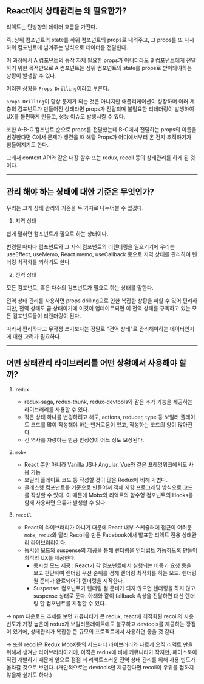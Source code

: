 ## React에서 상태관리는 왜 필요한가?

리액트는 단방향의 데이터 흐름을 가진다.

즉, 상위 컴포넌트의 state를 하위 컴포넌트의 props로 내려주고, 그 props를 또 다시 하위 컴포넌트에 넘겨주는 방식으로 데이터를 전달한다.

이 과정에서 A 컴포넌트의 동작 자체 필요한 props가 아니더라도 B 컴포넌트에게 전달하기 위한 목적만으로 A 컴포넌트는 상위 컴포넌트의 state를 props로 받아와야하는 상황이 발생할 수 있다.

이러한 상황을 `Props Drilling`이라고 부른다.

`props Drilling`이 항상 문제가 되는 것은 아니지만 애플리케이션이 성장하며 여러 계층의 컴포넌트가 만들어진 상태라면 props가 전달되며 불필요한 리레더링이 발생하여 UX를 불편하게 만들고, 성능 이슈도 발생시킬 수 있다.

또한 A-B-C 컴포넌트 순으로 props를 전달했는데 B-C에서 전달하는 props의 이름을 변경한다면 C에서 문제가 생겼을 때 해당 Props가 어디에서부터 온 건지 추적하기가 힘들어지기도 한다.

그래서 context API와 같은 내장 함수 또는 redux, recoil 등의 상태관리를 하게 된 것이다.

---

## 관리 해야 하는 상태에 대한 기준은 무엇인가?

우리는 크게 상태 관리의 기준을 두 가지로 나누어볼 수 있겠다.

1. 지역 상태

쉽게 말하면 컴포넌트가 필요로 하는 상태이다.

변경될 때마다 컴포넌트와 그 자식 컴포넌트의 리렌더링을 일으키기에 우리는 useEffect, useMemo, React.memo, useCallback 등으로 지역 상태를 관리하여 렌더링 최적화를 꾀하기도 한다.

2. 전역 상태

모든 컴포넌트, 혹은 다수의 컴포넌트가 필요로 하는 상태를 말한다.

전역 상태 관리를 사용하면 props drilling으로 인한 복잡한 상황을 피할 수 있어 편리하지만, 전역 상태도 곧 상태이기에 이것이 업데이트되면 이 전역 상태를 구독하고 있는 모든 컴포넌트들이 리렌더링이 된다.

따라서 편리하다고 무작정 쓰기보다는 정말로 "전역 상태"로 관리해야하는 데이터인지에 대한 고려가 필요하다.

---

## 어떤 상태관리 라이브러리를 어떤 상황에서 사용해야 할까?

1. `redux`

   - redux-saga, redux-thunk, redux-devtools와 같은 추가 기능을 제공하는 라이브러리를 사용할 수 있다.
   - 작은 상태 하나를 변경하려고 해도, actions, reducer, type 등 보일러 플레이트 코드를 많이 작성해야 하는 번거로움이 있고, 작성하는 코드의 양이 많아진다.
   - 긴 역사를 자랑하는 만큼 안정성이 어느 정도 보장된다.

2. `mobx`

   - React 뿐만 아니라 Vanilla JS나 Angular, Vue와 같은 프레임워크에서도 사용 가능
   - 보일러 플레이트 코드 등 작성할 것이 많은 Redux에 비해 가볍다.
   - 클래스형 컴포넌트를 기준으로 만들어져 객체 지향 프로그래밍 방식으로 코드를 작성할 수 있다. 이 때문에 Mobx와 리액트의 함수형 컴포넌트의 Hooks를 함께 사용하면 오류가 발생할 수 있다.

3. `recoil`
   - React의 라이브러리가 아니기 때문에 React 내부 스케쥴러에 접근이 어려운 `mobx`, `redux`와 달리 Recoil을 만든 Facebook에서 발표한 리액트 전용 상태관리 라이브러리이다.
   - 동시성 모드와 suspense의 제공을 통해 렌더링을 인터럽트 가능하도록 만들어 최적의 UX를 제공한다.
     - 동시성 모드 제공 : React가 각 컴포넌트에서 실행되는 비동기 요청 등을 보고 판단하여 렌더링 우선 순위를 정해 렌더링 최적화를 하는 모드. 렌더링 될 준비가 완료되어야 렌더링을 시작한다.
     - Suspense: 컴포넌트가 렌더링 될 준비가 되지 않으면 렌더링을 하지 않고 suspense 상태로 둔다. 아래와 같이 fallback 속성을 전달하면 대신 렌더링 할 컴포넌트를 지정할 수 있다.

$\rightarrow$ npm 다운로드 추세를 보면 커뮤니티가 큰 redux, react에 최적화된 recoil의 사용빈도가 가장 높은데 redux가 보일러플레이트에도 불구하고 devtools를 제공하는 장점이 있기에, 상태관리가 복잡한 큰 규모의 프로젝트에서 사용하면 좋을 것 같다.

$\rightarrow$ 또한 recoil은 Redux MobX등의 서드파티 라이브러리와 다르게 오직 리액트 만을 위해서 생겨난 라이브러리이기에, 아직은 redux에 비해 커뮤니티가 작지만, 페이스북이 직접 개발하기 때문에 앞으로 점점 더 리액트스러운 전역 상태 관리를 위해 사용 빈도가 올라갈 것으로 보인다. (개인적으로는 devtools만 제공한다면 recoil이 우위를 점하지 않을까 싶기도 하다.)
